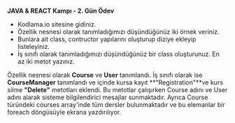 **JAVA & REACT Kampı  - 2. Gün Ödev**
- Kodlama.io sitesine gidiniz.
- Özellik nesnesi olarak tanımladığımızı düşündüğünüz iki örnek veriniz.
- Bunlara ait class, contructor yapılarını oluşturup diziye ekleyip listeleyiniz.
- İş sınıfı olarak tanımladığımızı düşündüğünüz bir class oluşturunuz. En az iki metot yazınız.

Özellik nesnesi olarak **Course** ve **User** tanımlandı. İş sınıfı olarak ise **CourseManager** tanımlandı ve içinde kursa kayıt **"Registration"**ve kurs silme  **"Delete"** metotları eklendi. Bu metotlar çalışırken Course adını ve User adını alarak sisteme bilgilendirici mesajlar sunmaktadır. Ayrıca Course türündeki courses array'inde tüm dersler bulunmaktadır ve bu elemanlar bir foreach döngüsüyle ekrana yazdırılıyor.

